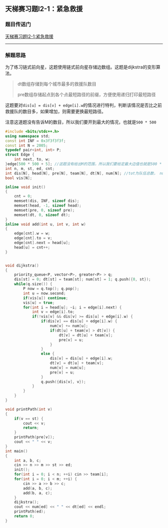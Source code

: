 ## 天梯赛习题l2-1：紧急救援

### 题目传送门

[天梯赛习题l2-1:紧急救援](https://pintia.cn/problem-sets/994805046380707840/problems/994805073643683840)

***

### 解题思路

为了练习链式前向星，这题使用链式前向星存储边数组。这题是dijkstra的变形算法。

> dt数组存储到每个城市最多的救援队数目
>
> pre数组存储起点到各个点最短路径的前缀，方便使用递归打印最短路径

这题要对`dis[u] = dis[v] + edge[i].w`的情况进行特判，判断该情况是否比之前救援队的数目多，如果增加，则需要更换最短路径。

注意这道题没有告诉M的数目，所以我们要开到最大的情况，也就是`500 * 500`

```cpp
#include <bits/stdc++.h>
using namespace std;
const int INF = 0x3f3f3f3f;
const int N = 2005;
typedef pair<int, int> P;
struct Edge {
    int next, to, w;
}edge[500 * 500 + 5]; //这题没有给出M的范围，所以我们要给定最大边值也就是500 * 500
int n, m, st, ed, cnt;
int dis[N], head[N], pre[N], team[N], dt[N], num[N]; //tot为队伍总数， num为最短路条数
bool vis[N];

inline void init()
{
    cnt = 0;
    memset(dis, INF, sizeof dis);
    memset(head, -1, sizeof head);
    memset(pre, 0, sizeof pre);
    memset(dt, 0, sizeof dt);
}
inline void add(int u, int v, int w)
{
    edge[cnt].w = w;
    edge[cnt].to = v;
    edge[cnt].next = head[u];
    head[u] = cnt++;
}


void dijkstra()
{
    priority_queue<P, vector<P>, greater<P> > q;
    dis[st] = 0; dt[st] = team[st]; num[st] = 1; q.push({0, st});
    while(q.size()) {
        P now = q.top(); q.pop();
        int u = now.second;
        if(vis[u]) continue;
        vis[u] = true;
        for(int i = head[u]; ~i; i = edge[i].next) {
            int v = edge[i].to;
            if(!vis[v] && dis[v] >= dis[u] + edge[i].w) {
                if(dis[v] == dis[u] + edge[i].w) {
                    num[v] += num[u];
                    if(dt[u] + team[v] > dt[v]) {
                        dt[v] = dt[u] + team[v];
                        pre[v] = u;
                    }
                }
                else {   
                    dis[v] = dis[u] + edge[i].w;
                    dt[v] = dt[u] + team[v];
                    num[v] = num[u];
                    pre[v] = u;
                }
                q.push({dis[v], v});
            }
        }
    }
}

void printPath(int v)
{
    if(v == st) {
        cout << v;
        return;
    }
    printPath(pre[v]);
    cout << " " << v;
}
int main()
{
    int a, b, c;
    cin >> n >> m >> st >> ed;
    init();
    for(int i = 0; i < n; ++i) cin >> team[i];
    for(int i = 0; i < m; ++i) {
        cin >> a >> b >> c;
        add(a, b, c);
        add(b, a, c);
    }
    dijkstra();
    cout << num[ed] << " " << dt[ed] << endl;
    printPath(ed);
    return 0;
}
```




